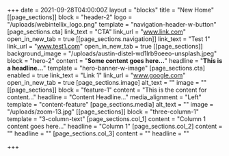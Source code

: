 +++
date = 2021-09-28T04:00:00Z
layout = "blocks"
title = "New Home"
[[page_sections]]
block = "header-2"
logo = "/uploads/webintellix_logo.png"
template = "navigation-header-w-button"
[page_sections.cta]
link_text = "CTA"
link_url = "www.link.com"
open_in_new_tab = true
[[page_sections.navigation]]
link_text = "Test 1"
link_url = "www.test1.com"
open_in_new_tab = true
[[page_sections]]
background_image = "/uploads/austin-distel-wd1lrb9oeeo-unsplash.jpeg"
block = "hero-2"
content = "<strong>Some content goes here...</strong>"
headline = "<strong>This is a headline...</strong>"
template = "hero-banner-w-image"
[page_sections.cta]
enabled = true
link_text = "Link 1"
link_url = "www.google.com"
open_in_new_tab = true
[page_sections.image]
alt_text = ""
image = ""
[[page_sections]]
block = "feature-1"
content = "This is the content for content..."
headline = "Content Headline..."
media_alignment = "Left"
template = "content-feature"
[page_sections.media]
alt_text = ""
image = "/uploads/zoom-13.jpg"
[[page_sections]]
block = "three-column-1"
template = "3-column-text"
[page_sections.col_1]
content = "Column 1 content goes here..."
headline = "Column 1"
[page_sections.col_2]
content = ""
headline = ""
[page_sections.col_3]
content = ""
headline = ""

+++
